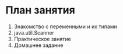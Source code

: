 # План занятия

01. Знакомство с переменными и их типами
02. java.util.Scanner
03. Практическое занятие
04. Домашнее задание